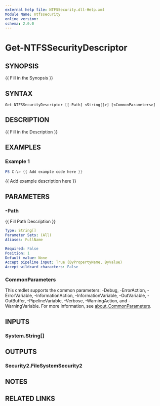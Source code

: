 ```yaml
---
external help file: NTFSSecurity.dll-Help.xml
Module Name: ntfssecurity
online version:
schema: 2.0.0
---
```


# Get-NTFSSecurityDescriptor

## SYNOPSIS
{{ Fill in the Synopsis }}

## SYNTAX

```
Get-NTFSSecurityDescriptor [[-Path] <String[]>] [<CommonParameters>]
```

## DESCRIPTION
{{ Fill in the Description }}

## EXAMPLES

### Example 1
```powershell
PS C:\> {{ Add example code here }}
```

{{ Add example description here }}

## PARAMETERS

### -Path
{{ Fill Path Description }}

```yaml
Type: String[]
Parameter Sets: (All)
Aliases: FullName

Required: False
Position: 1
Default value: None
Accept pipeline input: True (ByPropertyName, ByValue)
Accept wildcard characters: False
```

### CommonParameters
This cmdlet supports the common parameters: -Debug, -ErrorAction, -ErrorVariable, -InformationAction, -InformationVariable, -OutVariable, -OutBuffer, -PipelineVariable, -Verbose, -WarningAction, and -WarningVariable. For more information, see [about_CommonParameters](http://go.microsoft.com/fwlink/?LinkID=113216).

## INPUTS

### System.String[]

## OUTPUTS

### Security2.FileSystemSecurity2

## NOTES

## RELATED LINKS
